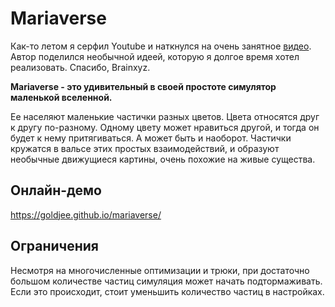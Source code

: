 # Mariaverse

Как-то летом я серфил Youtube и наткнулся на очень занятное [видео](https://www.youtube.com/watch?v=0Kx4Y9TVMGg). Автор поделился необычной идеей, которую я долгое время хотел реализовать. Спасибо, Brainxyz.

**Mariaverse - это удивительный в своей простоте симулятор маленькой вселенной.**

Ее населяют маленькие частички разных цветов. Цвета относятся друг к другу по-разному. Одному цвету может нравиться другой, и тогда он будет к нему притягиваться. А может быть и наоборот. Частички кружатся в вальсе этих простых взаимодействий, и образуют необычные движущиеся картины, очень похожие на живые существа.

## Онлайн-демо

<https://goldjee.github.io/mariaverse/>

## Ограничения

Несмотря на многочисленные оптимизации и трюки, при достаточно большом количестве частиц симуляция может начать подтормаживать. Если это происходит, стоит уменьшить количество частиц в настройках.
